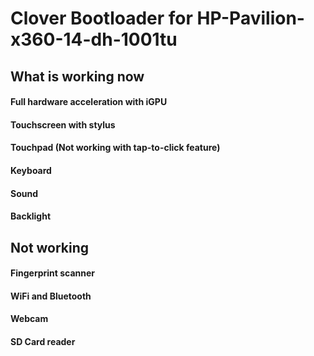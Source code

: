 # Clover Bootloader for HP-Pavilion-x360-14-dh-1001tu
## What is working now
#### Full hardware acceleration with iGPU
#### Touchscreen with stylus
#### Touchpad (Not working with tap-to-click feature)
#### Keyboard
#### Sound
#### Backlight
## Not working
#### Fingerprint scanner
#### WiFi and Bluetooth
#### Webcam
#### SD Card reader
